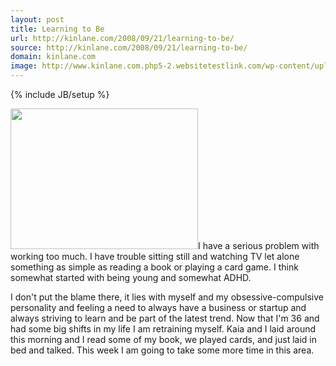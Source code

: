 ```yaml
---
layout: post
title: Learning to Be
url: http://kinlane.com/2008/09/21/learning-to-be/
source: http://kinlane.com/2008/09/21/learning-to-be/
domain: kinlane.com
image: http://www.kinlane.com.php5-2.websitetestlink.com/wp-content/uploads/2008/09/kin_on_rocks-300x225.jpg
---
```

{% include JB/setup %}<p class="c1">
     <a href="http://www.kinlane.com.php5-2.websitetestlink.com/wp-content/uploads/2008/09/kin_on_rocks.jpg"><img class="size-medium wp-image-202 alignright"
          title="Kin on the Rocks"
          src="http://www.kinlane.com.php5-2.websitetestlink.com/wp-content/uploads/2008/09/kin_on_rocks-300x225.jpg"
          alt=""
          width="300"
          height="225" /></a>I have a serious problem with working too much. I have trouble sitting still and watching TV let alone something as simple as reading a book or playing a card game. I think somewhat started with being young and somewhat ADHD.
</p>

<p>
     I don't put the blame there, it lies with myself and my obsessive-compulsive personality and feeling a need to always have a business or startup and always striving to learn and be part of the latest trend. Now that I'm 36 and had some big shifts in my life I am retraining myself. Kaia and I laid around this morning and I read some of my book, we played cards, and just laid in bed and talked. This week I am going to take some more time in this area.
</p>